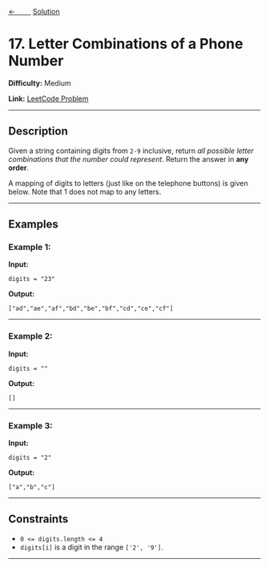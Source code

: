 [<-&nbsp;&nbsp;&nbsp;&nbsp;&nbsp;&nbsp;&nbsp;&nbsp;](../128.%20Longest%20Consecutive%20Sequence/statement.md)
[Solution](../17.%20Letter%20Combinations%20of%20a%20Phone%20Number/solution.js)

<!-- [&nbsp;&nbsp;&nbsp;&nbsp;&nbsp;&nbsp;&nbsp;&nbsp; ->](../39.%20Combination%20Sum/statement.md) -->

# 17. Letter Combinations of a Phone Number

**Difficulty:** Medium

**Link:** [LeetCode Problem](https://leetcode.com/problems/letter-combinations-of-a-phone-number/)

---

## Description

Given a string containing digits from `2-9` inclusive, return _all possible letter combinations that the number could represent_. Return the answer in **any order**.

A mapping of digits to letters (just like on the telephone buttons) is given below. Note that 1 does not map to any letters.

---

## Examples

### Example 1:

**Input:**

```plaintext
digits = "23"
```

**Output:**

```plaintext
["ad","ae","af","bd","be","bf","cd","ce","cf"]
```

---

### Example 2:

**Input:**

```plaintext
digits = ""
```

**Output:**

```plaintext
[]
```

---

### Example 3:

**Input:**

```plaintext
digits = "2"
```

**Output:**

```plaintext
["a","b","c"]
```

---

## Constraints

- `0 <= digits.length <= 4`
- `digits[i]` is a digit in the range `['2', '9']`.

---

